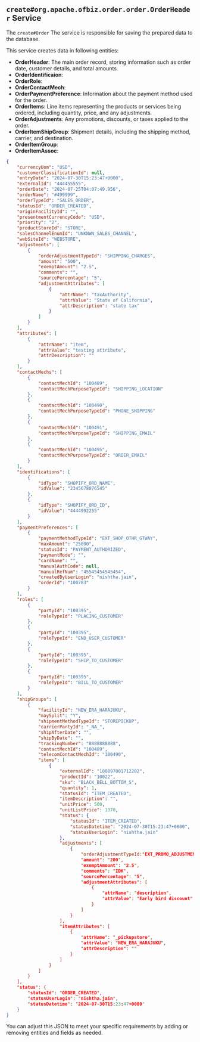 
## `create#org.apache.ofbiz.order.order.OrderHeader` Service

The `create#Order` The service is responsible for saving the prepared data to the database.

This service creates data in following entities:
- **OrderHeader**: The main order record, storing information such as order date, customer details, and total amounts.
- **OrderIdentificaion**:
- **OrderRole**:
- **OrderContactMech**:
- **OrderPaymentPreference**: Information about the payment method used for the order.
- **OrderItems**: Line items representing the products or services being ordered, including quantity, price, and any adjustments.
- **OrderAdjustments**: Any promotions, discounts, or taxes applied to the order.
- **OrderItemShipGroup**: Shipment details, including the shipping method, carrier, and destination.
- **OrderItemGroup**:
- **OrderItemAssoc**:


```json
{
    "currencyUom": "USD",
    "customerClassificationId": null,
    "entryDate": "2024-07-30T15:23:47+0000",
    "externalId": "444455555",
    "orderDate": "2024-07-25T04:07:49.956",
    "orderName": "#499999",
    "orderTypeId": "SALES_ORDER",
    "statusId": "ORDER_CREATED",
    "originFacilityId": "",
    "presentmentCurrencyCode": "USD",
    "priority": "2",
    "productStoreId": "STORE",
    "salesChannelEnumId": "UNKNWN_SALES_CHANNEL",
    "webSiteId": "WEBSTORE",
    "adjustments": [
        {
            "orderAdjustmentTypeId": "SHIPPING_CHARGES",
            "amount": "500",
            "exemptAmount": "2.5",
            "comments": "",
            "sourcePercentage": "5",
            "adjustmentAttributes": [
                {
                    "attrName": "taxAuthority",
                    "attrValue": "State of California",
                    "attrDescription": "state tax"
                }
            ]
        }
    ],
    "attributes": [
        {
            "attrName": "item",
            "attrValue": "testing attribute",
            "attrDescription": ""
        }
    ],
    "contactMechs": [
        {
            "contactMechId": "100489",
            "contactMechPurposeTypeId": "SHIPPING_LOCATION"
        },
        {
            "contactMechId": "100490",
            "contactMechPurposeTypeId": "PHONE_SHIPPING"
        },
        {
            "contactMechId": "100491",
            "contactMechPurposeTypeId": "SHIPPING_EMAIL"
        },
        {
            "contactMechId": "100495",
            "contactMechPurposeTypeId": "ORDER_EMAIL"
        }
    ],
    "identifications": [
        {
            "idType": "SHOPIFY_ORD_NAME",
            "idValue": "2345678876545"
        },
        {
            "idType": "SHOPIFY_ORD_ID",
            "idValue": "4444992255"
        }  
    ],
    "paymentPreferences": [
        {
            "paymentMethodTypeId": "EXT_SHOP_OTHR_GTWAY",
            "maxAmount": "25000",
            "statusId": "PAYMENT_AUTHORIZED",
            "paymentMode": "",
            "cardName": "",
            "manualAuthCode": null,
            "manualRefNum": "45545454545454",
            "createdByUserLogin": "nishtha.jain",
            "orderId": "100783"
        }
    ],
    "roles": [
        {
            "partyId": "100395",
            "roleTypeId": "PLACING_CUSTOMER"   
        },
        {
            "partyId": "100395",
            "roleTypeId": "END_USER_CUSTOMER"
        },
        {
            "partyId": "100395",
            "roleTypeId": "SHIP_TO_CUSTOMER"
        },
        {
            "partyId": "100395",
            "roleTypeId": "BILL_TO_CUSTOMER"
        }
    ],
    "shipGroups": [
        {
            "facilityId": "NEW_ERA_HARAJUKU",
            "maySplit": "Y",
            "shipmentMethodTypeId": "STOREPICKUP",
            "carrierPartyId": "_NA_",
            "shipAfterDate": "",
            "shipByDate": "",
            "trackingNumber": "8888888888",
            "contactMechId": "100489",
            "telecomContactMechId": "100490",
            "items": [
                {
                    "externalId": "100097001712202",
                    "productId": "10022",
                    "sku": "BLACK_BELL_BOTTOM_S",
                    "quantity": 1,
                    "statusId": "ITEM_CREATED",
                    "itemDescription": "",
                    "unitPrice": 500,
                    "unitListPrice": 1370,
                    "status": {
                        "statusId": "ITEM_CREATED",
                        "statusDatetime": "2024-07-30T15:23:47+0000",
                        "statusUserLogin": "nishtha.jain"
                    },
                    "adjustments": [
                        {
                            "orderAdjustmentTypeId:"EXT_PROMO_ADJUSTMENT",
                            "amount": "200",
                            "exemptAmount": "2.5",
                            "comments": "IDK",
                            "sourcePercentage": "5",
                            "adjustmentAttributes": [
                                {
                                    "attrName": "description",
                                    "attrValue": "Early bird discount"
                                }
                            ]
                        }
                    ],
                    "itemAttributes": [
                        {
                            "attrName": "_pickupstore",
                            "attrValue": "NEW_ERA_HARAJUKU",
                            "attrDescription": ""
                        }
                    ]
                }
            ]
        }
    ],
    "status": {
        "statusId": "ORDER_CREATED",
        "statusUserLogin": "nishtha.jain",
        "statusDatetime": "2024-07-30T15:23:47+0000"
    }    
}
```

You can adjust this JSON to meet your specific requirements by adding or removing entities and fields as needed.
